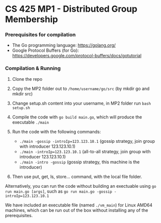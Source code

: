 # CS 425 MP1 - Distributed Group Membership

### Prerequisites for compilation
- The Go programming language: https://golang.org/
- Google Protocol Buffers (for Go): https://developers.google.com/protocol-buffers/docs/gotutorial

### Compilation & Running
1. Clone the repo
2. Copy the MP2 folder out to `/home/username/go/src` (by mkdir go and mkdir src)
3. Change setup.sh content into your username, in MP2 folder run `bash setup.sh`
4. Compile the code with `go build main.go`, which will produce the executable `./main`
5. Run the code with the following commands:
    - `./main -gossip -introIp=123.123.10.1` (gossip strategy, join group with introducer 123.123.10.1)
    - `./main -introIp=123.123.10.1` (all-to-all strategy, join group with introducer 123.123.10.1)
    - `./main -intro -gossip` (gossip strategy, this machine is the introducer)

6. Then use put, get, ls, store... command, with the local file folder.

Alternatively, you can run the code without building an exectuable using `go run main.go [args]`, such as `go run main.go -gossip -introIp=123.123.10.1`

We have included an executable file (named `./vm_main`) for Linux AMD64 machines, which can be run out of the box without installing any of the prerequisites.